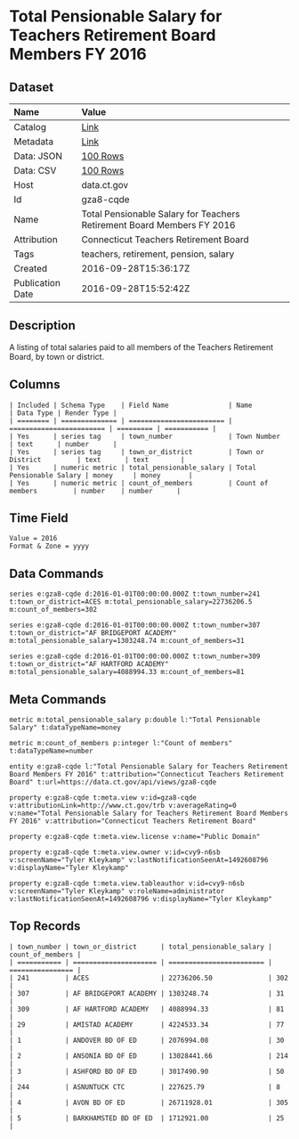 # Total Pensionable Salary for Teachers Retirement Board Members FY 2016

## Dataset

| Name | Value |
| :--- | :---- |
| Catalog | [Link](https://catalog.data.gov/dataset/total-pensionable-salary-for-teachers-retirement-board-members-fy-2016) |
| Metadata | [Link](https://data.ct.gov/api/views/gza8-cqde) |
| Data: JSON | [100 Rows](https://data.ct.gov/api/views/gza8-cqde/rows.json?max_rows=100) |
| Data: CSV | [100 Rows](https://data.ct.gov/api/views/gza8-cqde/rows.csv?max_rows=100) |
| Host | data.ct.gov |
| Id | gza8-cqde |
| Name | Total Pensionable Salary for Teachers Retirement Board Members FY 2016 |
| Attribution | Connecticut Teachers Retirement Board |
| Tags | teachers, retirement, pension, salary |
| Created | 2016-09-28T15:36:17Z |
| Publication Date | 2016-09-28T15:52:42Z |

## Description

A listing of total salaries paid to all members of the Teachers Retirement Board, by town or district.

## Columns

```ls
| Included | Schema Type    | Field Name               | Name                     | Data Type | Render Type |
| ======== | ============== | ======================== | ======================== | ========= | =========== |
| Yes      | series tag     | town_number              | Town Number              | text      | number      |
| Yes      | series tag     | town_or_district         | Town or District         | text      | text        |
| Yes      | numeric metric | total_pensionable_salary | Total Pensionable Salary | money     | money       |
| Yes      | numeric metric | count_of_members         | Count of members         | number    | number      |
```

## Time Field

```ls
Value = 2016
Format & Zone = yyyy
```

## Data Commands

```ls
series e:gza8-cqde d:2016-01-01T00:00:00.000Z t:town_number=241 t:town_or_district=ACES m:total_pensionable_salary=22736206.5 m:count_of_members=302

series e:gza8-cqde d:2016-01-01T00:00:00.000Z t:town_number=307 t:town_or_district="AF BRIDGEPORT ACADEMY" m:total_pensionable_salary=1303248.74 m:count_of_members=31

series e:gza8-cqde d:2016-01-01T00:00:00.000Z t:town_number=309 t:town_or_district="AF HARTFORD ACADEMY" m:total_pensionable_salary=4088994.33 m:count_of_members=81
```

## Meta Commands

```ls
metric m:total_pensionable_salary p:double l:"Total Pensionable Salary" t:dataTypeName=money

metric m:count_of_members p:integer l:"Count of members" t:dataTypeName=number

entity e:gza8-cqde l:"Total Pensionable Salary for Teachers Retirement Board Members FY 2016" t:attribution="Connecticut Teachers Retirement Board" t:url=https://data.ct.gov/api/views/gza8-cqde

property e:gza8-cqde t:meta.view v:id=gza8-cqde v:attributionLink=http://www.ct.gov/trb v:averageRating=0 v:name="Total Pensionable Salary for Teachers Retirement Board Members FY 2016" v:attribution="Connecticut Teachers Retirement Board"

property e:gza8-cqde t:meta.view.license v:name="Public Domain"

property e:gza8-cqde t:meta.view.owner v:id=cvy9-n6sb v:screenName="Tyler Kleykamp" v:lastNotificationSeenAt=1492608796 v:displayName="Tyler Kleykamp"

property e:gza8-cqde t:meta.view.tableauthor v:id=cvy9-n6sb v:screenName="Tyler Kleykamp" v:roleName=administrator v:lastNotificationSeenAt=1492608796 v:displayName="Tyler Kleykamp"
```

## Top Records

```ls
| town_number | town_or_district      | total_pensionable_salary | count_of_members | 
| =========== | ===================== | ======================== | ================ | 
| 241         | ACES                  | 22736206.50              | 302              | 
| 307         | AF BRIDGEPORT ACADEMY | 1303248.74               | 31               | 
| 309         | AF HARTFORD ACADEMY   | 4088994.33               | 81               | 
| 29          | AMISTAD ACADEMY       | 4224533.34               | 77               | 
| 1           | ANDOVER BD OF ED      | 2076994.08               | 30               | 
| 2           | ANSONIA BD OF ED      | 13028441.66              | 214              | 
| 3           | ASHFORD BD OF ED      | 3017490.90               | 50               | 
| 244         | ASNUNTUCK CTC         | 227625.79                | 8                | 
| 4           | AVON BD OF ED         | 26711928.01              | 305              | 
| 5           | BARKHAMSTED BD OF ED  | 1712921.00               | 25               | 
```